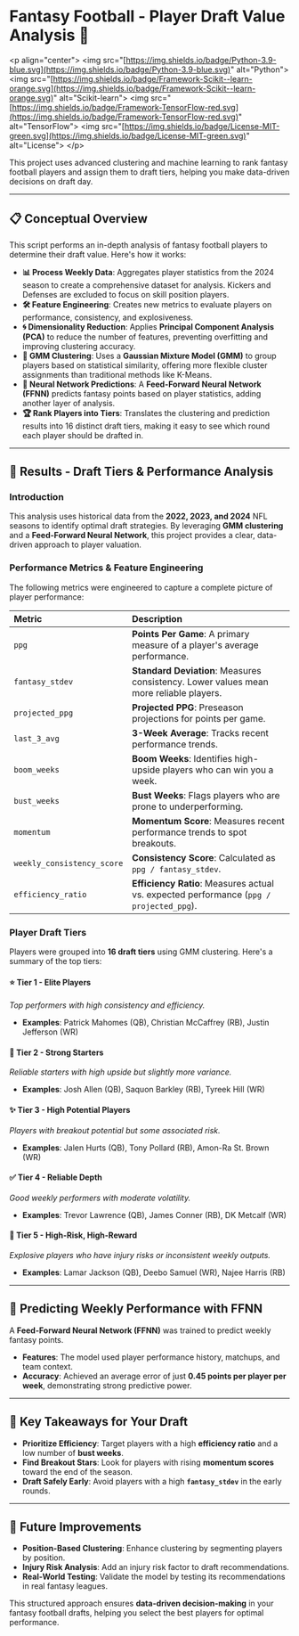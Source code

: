 # Fantasy Football - Player Draft Value Analysis 🏈

\<p align="center"\>
\<img src="[https://img.shields.io/badge/Python-3.9-blue.svg](https://img.shields.io/badge/Python-3.9-blue.svg)" alt="Python"\>
\<img src="[https://img.shields.io/badge/Framework-Scikit--learn-orange.svg](https://img.shields.io/badge/Framework-Scikit--learn-orange.svg)" alt="Scikit-learn"\>
\<img src="[https://img.shields.io/badge/Framework-TensorFlow-red.svg](https://img.shields.io/badge/Framework-TensorFlow-red.svg)" alt="TensorFlow"\>
\<img src="[https://img.shields.io/badge/License-MIT-green.svg](https://img.shields.io/badge/License-MIT-green.svg)" alt="License"\>
\</p\>

This project uses advanced clustering and machine learning to rank fantasy football players and assign them to draft tiers, helping you make data-driven decisions on draft day.

-----

## 📋 Conceptual Overview

This script performs an in-depth analysis of fantasy football players to determine their draft value. Here's how it works:

  - **📊 Process Weekly Data**: Aggregates player statistics from the 2024 season to create a comprehensive dataset for analysis. Kickers and Defenses are excluded to focus on skill position players.
  - **🛠️ Feature Engineering**: Creates new metrics to evaluate players on performance, consistency, and explosiveness.
  - **🌀 Dimensionality Reduction**: Applies **Principal Component Analysis (PCA)** to reduce the number of features, preventing overfitting and improving clustering accuracy.
  - **🤖 GMM Clustering**: Uses a **Gaussian Mixture Model (GMM)** to group players based on statistical similarity, offering more flexible cluster assignments than traditional methods like K-Means.
  - **🧠 Neural Network Predictions**: A **Feed-Forward Neural Network (FFNN)** predicts fantasy points based on player statistics, adding another layer of analysis.
  - **🏆 Rank Players into Tiers**: Translates the clustering and prediction results into 16 distinct draft tiers, making it easy to see which round each player should be drafted in.

-----

## 🚀 Results - Draft Tiers & Performance Analysis

### Introduction

This analysis uses historical data from the **2022, 2023, and 2024** NFL seasons to identify optimal draft strategies. By leveraging **GMM clustering** and a **Feed-Forward Neural Network**, this project provides a clear, data-driven approach to player valuation.

### Performance Metrics & Feature Engineering

The following metrics were engineered to capture a complete picture of player performance:

| Metric | Description |
| :--- | :--- |
| `ppg` | **Points Per Game**: A primary measure of a player's average performance. |
| `fantasy_stdev` | **Standard Deviation**: Measures consistency. Lower values mean more reliable players. |
| `projected_ppg` | **Projected PPG**: Preseason projections for points per game. |
| `last_3_avg` | **3-Week Average**: Tracks recent performance trends. |
| `boom_weeks` | **Boom Weeks**: Identifies high-upside players who can win you a week. |
| `bust_weeks` | **Bust Weeks**: Flags players who are prone to underperforming. |
| `momentum` | **Momentum Score**: Measures recent performance trends to spot breakouts. |
| `weekly_consistency_score` | **Consistency Score**: Calculated as `ppg / fantasy_stdev`. |
| `efficiency_ratio` | **Efficiency Ratio**: Measures actual vs. expected performance (`ppg / projected_ppg`). |

### Player Draft Tiers

Players were grouped into **16 draft tiers** using GMM clustering. Here's a summary of the top tiers:

#### ⭐ Tier 1 - Elite Players

*Top performers with high consistency and efficiency.*

  - **Examples**: Patrick Mahomes (QB), Christian McCaffrey (RB), Justin Jefferson (WR)

#### 💪 Tier 2 - Strong Starters

*Reliable starters with high upside but slightly more variance.*

  - **Examples**: Josh Allen (QB), Saquon Barkley (RB), Tyreek Hill (WR)

#### ✨ Tier 3 - High Potential Players

*Players with breakout potential but some associated risk.*

  - **Examples**: Jalen Hurts (QB), Tony Pollard (RB), Amon-Ra St. Brown (WR)

#### ✅ Tier 4 - Reliable Depth

*Good weekly performers with moderate volatility.*

  - **Examples**: Trevor Lawrence (QB), James Conner (RB), DK Metcalf (WR)

#### 🎲 Tier 5 - High-Risk, High-Reward

*Explosive players who have injury risks or inconsistent weekly outputs.*

  - **Examples**: Lamar Jackson (QB), Deebo Samuel (WR), Najee Harris (RB)

-----

## 🧠 Predicting Weekly Performance with FFNN

A **Feed-Forward Neural Network (FFNN)** was trained to predict weekly fantasy points.

  - **Features**: The model used player performance history, matchups, and team context.
  - **Accuracy**: Achieved an average error of just **0.45 points per player per week**, demonstrating strong predictive power.

-----

## 🎯 Key Takeaways for Your Draft

  - **Prioritize Efficiency**: Target players with a high **efficiency ratio** and a low number of **bust weeks**.
  - **Find Breakout Stars**: Look for players with rising **momentum scores** toward the end of the season.
  - **Draft Safely Early**: Avoid players with a high **`fantasy_stdev`** in the early rounds.

-----

## 🔮 Future Improvements

  - **Position-Based Clustering**: Enhance clustering by segmenting players by position.
  - **Injury Risk Analysis**: Add an injury risk factor to draft recommendations.
  - **Real-World Testing**: Validate the model by testing its recommendations in real fantasy leagues.

This structured approach ensures **data-driven decision-making** in your fantasy football drafts, helping you select the best players for optimal performance.
